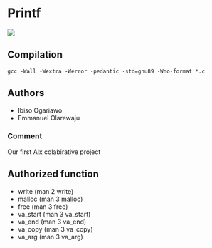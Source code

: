 # Printf

![](https://www.programmingassignment.net/wp-content/uploads/2016/11/printf-and-scanf.png)

## Compilation
`gcc -Wall -Wextra -Werror -pedantic -std=gnu89 -Wno-format *.c`

## Authors
* Ibiso Ogariawo
* Emmanuel Olarewaju

### Comment
Our first Alx colabirative project

## Authorized function
* write (man 2 write)
* malloc (man 3 malloc)
* free (man 3 free)
* va_start (man 3 va_start)
* va_end (man 3 va_end)
* va_copy (man 3 va_copy)
* va_arg (man 3 va_arg)
